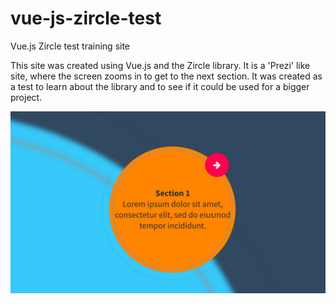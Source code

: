 # vue-js-zircle-test
Vue.js Zircle test training site

This site was created using Vue.js and the Zircle library.
It is a 'Prezi' like site, where the screen zooms in to get to the next section.
It was created as a test to learn about the library and to see if it could be used for a bigger project.

![screenshot](https://raw.githubusercontent.com/walsh-conor/vue-js-zircle-test/master/img/screen-shot.png)
